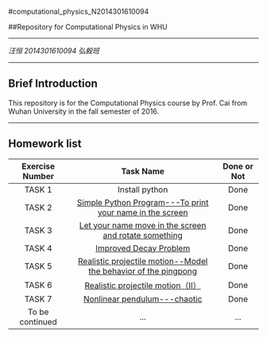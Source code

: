 #computational_physics_N2014301610094

##Repository for Computational Physics in WHU

---

*汪恒 2014301610094 弘毅班*

---
**Brief Introduction**
---
This repository is for the Computational Physics course by Prof. Cai from Wuhan University in the fall semester of 2016.

---
**Homework list**
---
| Exercise Number      |  Task Name   |  Done or Not  |
| :--------:   | :-----:  | :----:  |
| TASK 1  |   Install python  |  Done  |
| TASK 2  |   [ Simple Python Program---To print your name in the screen](https://github.com/HenryWang96/compuational_physics_N2014301610094/blob/master/Task%201%20A%20simple%20python%20program) | Done |
| TASK 3  | [Let your name move in the screen and rotate something](https://www.zybuluo.com/whu/note/511306) | Done|
| TASK 4  | [Improved Decay Problem](https://www.zybuluo.com/whu/note/494059)| Done |
| TASK 5  | [Realistic projectile motion--Model the behavior of the pingpong](https://www.zybuluo.com/whu/note/533389)| Done |
| TASK 6 | [Realistic projectile motion（II）](https://www.zybuluo.com/whu/note/541782)| Done |
| TASK 7 | [Nonlinear pendulum---chaotic](https://www.zybuluo.com/whu/note/550280)| Done |
|To be continued|...|...|
